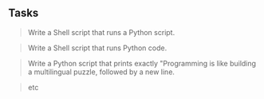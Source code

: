 ## Tasks
> Write a Shell script that runs a Python script.

> Write a Shell script that runs Python code.

> Write a Python script that prints exactly "Programming is like building a 
multilingual puzzle, followed by a new line.

> etc
